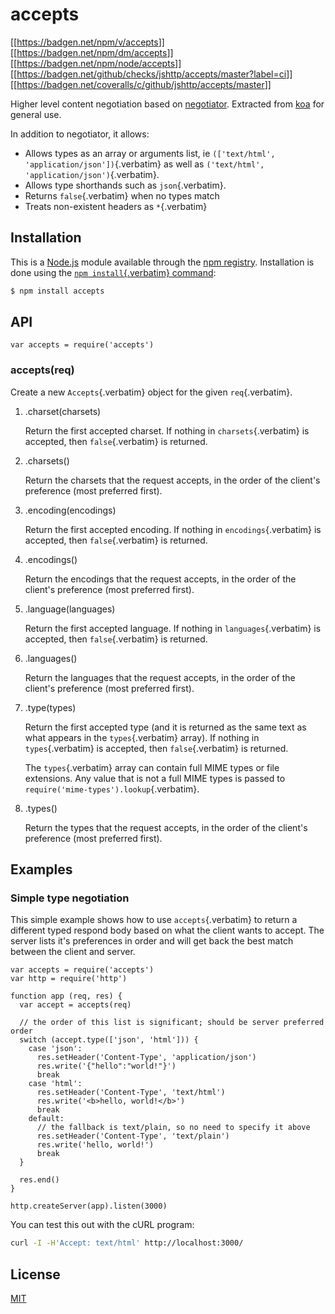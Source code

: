 # accepts

[\[\[<https://badgen.net/npm/v/accepts>](https://npmjs.org/package/accepts)\]\]
[\[\[<https://badgen.net/npm/dm/accepts>](https://npmjs.org/package/accepts)\]\]
[\[\[<https://badgen.net/npm/node/accepts>](https://nodejs.org/en/download)\]\]
[\[\[<https://badgen.net/github/checks/jshttp/accepts/master?label=ci>](https://github.com/jshttp/accepts/actions/workflows/ci.yml)\]\]
[\[\[<https://badgen.net/coveralls/c/github/jshttp/accepts/master>](https://coveralls.io/r/jshttp/accepts?branch=master)\]\]

Higher level content negotiation based on
[negotiator](https://www.npmjs.com/package/negotiator). Extracted from
[koa](https://www.npmjs.com/package/koa) for general use.

In addition to negotiator, it allows:

- Allows types as an array or arguments list, ie
  `(['text/html', 'application/json'])`{.verbatim} as well as
  `('text/html', 'application/json')`{.verbatim}.
- Allows type shorthands such as `json`{.verbatim}.
- Returns `false`{.verbatim} when no types match
- Treats non-existent headers as `*`{.verbatim}

## Installation

This is a [Node.js](https://nodejs.org/en/) module available through the
[npm registry](https://www.npmjs.com/). Installation is done using the
[`npm install`{.verbatim}
command](https://docs.npmjs.com/getting-started/installing-npm-packages-locally):

``` {.bash org-language="sh"}
$ npm install accepts
```

## API

``` {.javascript org-language="js"}
var accepts = require('accepts')
```

### accepts(req)

Create a new `Accepts`{.verbatim} object for the given `req`{.verbatim}.

1.  .charset(charsets)

    Return the first accepted charset. If nothing in
    `charsets`{.verbatim} is accepted, then `false`{.verbatim} is
    returned.

2.  .charsets()

    Return the charsets that the request accepts, in the order of the
    client\'s preference (most preferred first).

3.  .encoding(encodings)

    Return the first accepted encoding. If nothing in
    `encodings`{.verbatim} is accepted, then `false`{.verbatim} is
    returned.

4.  .encodings()

    Return the encodings that the request accepts, in the order of the
    client\'s preference (most preferred first).

5.  .language(languages)

    Return the first accepted language. If nothing in
    `languages`{.verbatim} is accepted, then `false`{.verbatim} is
    returned.

6.  .languages()

    Return the languages that the request accepts, in the order of the
    client\'s preference (most preferred first).

7.  .type(types)

    Return the first accepted type (and it is returned as the same text
    as what appears in the `types`{.verbatim} array). If nothing in
    `types`{.verbatim} is accepted, then `false`{.verbatim} is returned.

    The `types`{.verbatim} array can contain full MIME types or file
    extensions. Any value that is not a full MIME types is passed to
    `require('mime-types').lookup`{.verbatim}.

8.  .types()

    Return the types that the request accepts, in the order of the
    client\'s preference (most preferred first).

## Examples

### Simple type negotiation

This simple example shows how to use `accepts`{.verbatim} to return a
different typed respond body based on what the client wants to accept.
The server lists it\'s preferences in order and will get back the best
match between the client and server.

``` {.javascript org-language="js"}
var accepts = require('accepts')
var http = require('http')

function app (req, res) {
  var accept = accepts(req)

  // the order of this list is significant; should be server preferred order
  switch (accept.type(['json', 'html'])) {
    case 'json':
      res.setHeader('Content-Type', 'application/json')
      res.write('{"hello":"world!"}')
      break
    case 'html':
      res.setHeader('Content-Type', 'text/html')
      res.write('<b>hello, world!</b>')
      break
    default:
      // the fallback is text/plain, so no need to specify it above
      res.setHeader('Content-Type', 'text/plain')
      res.write('hello, world!')
      break
  }

  res.end()
}

http.createServer(app).listen(3000)
```

You can test this out with the cURL program:

``` {.bash org-language="sh"}
curl -I -H'Accept: text/html' http://localhost:3000/
```

## License

[MIT](LICENSE)
